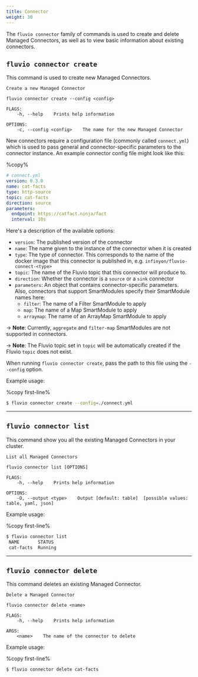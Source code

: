 ```yaml
---
title: Connector
weight: 30
---
```


The `fluvio connector` family of commands is used to create and delete Managed Connectors,
as well as to view basic information about existing connectors.

## `fluvio connector create`

This command is used to create new Managed Connectors.

```
Create a new Managed Connector

fluvio connector create --config <config>

FLAGS:
    -h, --help    Prints help information

OPTIONS:
    -c, --config <config>    The name for the new Managed Connector
```

New connectors require a
configuration file (commonly called `connect.yml`) which is used to pass general
and connector-specific parameters to the connector instance.
An example connector config file might look like this:

%copy%
```yaml
# connect.yml
version: 0.3.0
name: cat-facts
type: http-source
topic: cat-facts
direction: source
parameters:
  endpoint: https://catfact.ninja/fact
  interval: 10s
```

Here's a description of the available options:

- `version`: The published version of the connector
- `name`: The name given to the instance of the connector when it is created
- `type`: The type of connector. This corresponds to the name of the docker image
  that this connector is published in, e.g. `infinyon/fluvio-connect-<type>`
- `topic`: The name of the Fluvio topic that this connector will produce to.
- `direction`: Whether the connector is a `source` or a `sink` connector
- `parameters`: An object that contains connector-specific parameters.
  Also, connectors that support SmartModules specify their SmartModule names here:
  - `filter`: The name of a Filter SmartModule to apply
  - `map`: The name of a Map SmartModule to apply
  - `arraymap`: The name of an ArrayMap SmartModule to apply

-> **Note**: Currently, `aggregate` and `filter-map` SmartModules are not supported in connectors.

-> **Note**: The Fluvio topic set in `topic` will be automatically created if the Fluvio `topic` does not exist.

When running `fluvio connector create`, pass the path to this file using the `--config`
option.

Example usage:

%copy first-line%
```bash
$ fluvio connector create --config=./connect.yml
```

---

## `fluvio connector list`

This command show you all the existing Managed Connectors in your cluster.

```
List all Managed Connectors

fluvio connector list [OPTIONS]

FLAGS:
    -h, --help    Prints help information

OPTIONS:
    -O, --output <type>    Output [default: table]  [possible values: table, yaml, json]
```

Example usage:

%copy first-line%
```bash
$ fluvio connector list
 NAME       STATUS
 cat-facts  Running
```

---

## `fluvio connector delete`

This command deletes an existing Managed Connector.

```
Delete a Managed Connector

fluvio connector delete <name>

FLAGS:
    -h, --help    Prints help information

ARGS:
    <name>    The name of the connector to delete
```

Example usage:

%copy first-line%
```bash
$ fluvio connector delete cat-facts
```